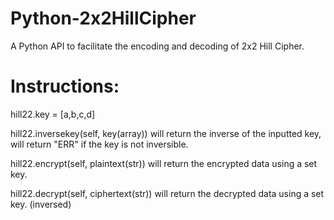 # Python-2x2HillCipher
A Python API to facilitate the encoding and decoding of 2x2 Hill Cipher.

# Instructions:
hill22.key = [a,b,c,d]

hill22.inversekey(self, key(array)) will return the inverse of the inputted key, will return "ERR" if the key is not inversible.

hill22.encrypt(self, plaintext(str)) will return the encrypted data using a set key.

hill22.decrypt(self, ciphertext(str)) will return the decrypted data using a set key. (inversed)
